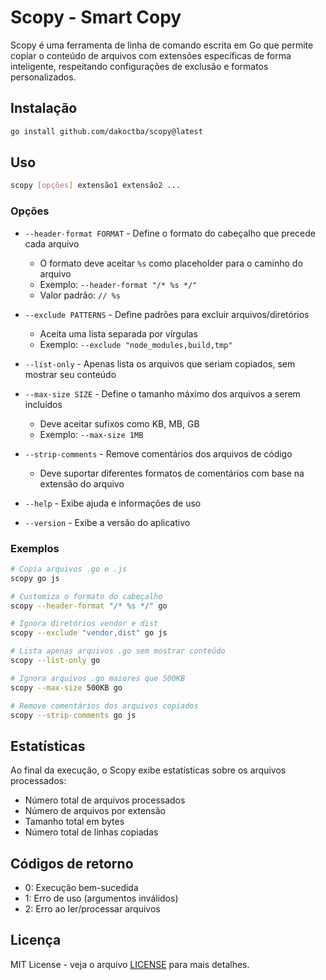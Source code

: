 # Scopy - Smart Copy

Scopy é uma ferramenta de linha de comando escrita em Go que permite copiar o conteúdo de arquivos com extensões específicas de forma inteligente, respeitando configurações de exclusão e formatos personalizados.

## Instalação

```bash
go install github.com/dakoctba/scopy@latest
```

## Uso

```bash
scopy [opções] extensão1 extensão2 ...
```

### Opções

- `--header-format FORMAT` - Define o formato do cabeçalho que precede cada arquivo
  - O formato deve aceitar `%s` como placeholder para o caminho do arquivo
  - Exemplo: `--header-format "/* %s */"`
  - Valor padrão: `// %s`

- `--exclude PATTERNS` - Define padrões para excluir arquivos/diretórios
  - Aceita uma lista separada por vírgulas
  - Exemplo: `--exclude "node_modules,build,tmp"`

- `--list-only` - Apenas lista os arquivos que seriam copiados, sem mostrar seu conteúdo

- `--max-size SIZE` - Define o tamanho máximo dos arquivos a serem incluídos
  - Deve aceitar sufixos como KB, MB, GB
  - Exemplo: `--max-size 1MB`

- `--strip-comments` - Remove comentários dos arquivos de código
  - Deve suportar diferentes formatos de comentários com base na extensão do arquivo

- `--help` - Exibe ajuda e informações de uso

- `--version` - Exibe a versão do aplicativo

### Exemplos

```bash
# Copia arquivos .go e .js
scopy go js

# Customiza o formato do cabeçalho
scopy --header-format "/* %s */" go

# Ignora diretórios vendor e dist
scopy --exclude "vendor,dist" go js

# Lista apenas arquivos .go sem mostrar conteúdo
scopy --list-only go

# Ignora arquivos .go maiores que 500KB
scopy --max-size 500KB go

# Remove comentários dos arquivos copiados
scopy --strip-comments go js
```

## Estatísticas

Ao final da execução, o Scopy exibe estatísticas sobre os arquivos processados:
- Número total de arquivos processados
- Número de arquivos por extensão
- Tamanho total em bytes
- Número total de linhas copiadas

## Códigos de retorno

- 0: Execução bem-sucedida
- 1: Erro de uso (argumentos inválidos)
- 2: Erro ao ler/processar arquivos

## Licença

MIT License - veja o arquivo [LICENSE](LICENSE) para mais detalhes.
